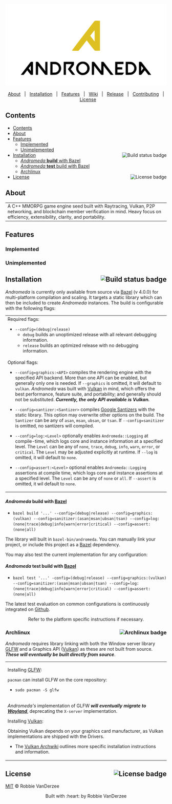 <h1 align="center">
<div align="center">
  <img src="./assets/images/logo/combined-social.svg", align="center" alt="Andromeda Logo"/>
</div>
</h1>

<div align="center">

[About](#About)&nbsp;&nbsp;&nbsp;|&nbsp;&nbsp;&nbsp;[Installation](#Installation-)&nbsp;&nbsp;&nbsp;|&nbsp;&nbsp;&nbsp;[Features](#Features)&nbsp;&nbsp;&nbsp;|&nbsp;&nbsp;&nbsp;[Wiki][wiki]&nbsp;&nbsp;&nbsp;|&nbsp;&nbsp;&nbsp;[Release][release]&nbsp;&nbsp;&nbsp;|&nbsp;&nbsp;&nbsp;[Contributing](CONTRIBUTING.md)&nbsp;&nbsp;&nbsp;|&nbsp;&nbsp;&nbsp;[License](LICENSE)

</div>
 
## Contents

- [Contents](#contents)
- [About](#about)
- [Features](#features)
  - [Implemented](#implemented)
  - [Unimplemented](#unimplemented)
- [Installation <img src="https://img.shields.io/github/workflow/status/robbie-vanderzee/andromeda/Continuous%20Integration?style=for-the-badge" align="right" alt="Build status badge" />](#installation-)
    - [*Andromeda* **build** with Bazel](#andromeda-build-with-bazel)
    - [*Andromeda* **test** build with Bazel](#andromeda-test-build-with-bazel)
  - [Archlinux](#archlinux-)
- [License <img src="https://img.shields.io/github/license/robbie-vanderzee/andromeda?color=blue&style=for-the-badge" align="right" alt="License badge"/>](#license-)

## About

<table>
<tr>
<td>
  A C++ MMORPG game engine seed built with Raytracing, Vulkan, P2P networking, and blockchain member verification in mind. Heavy focus on efficiency, extensibility, clarity, and portability.
</td>
</tr>
</table>

## Features

### Implemented

### Unimplemented

## Installation <img src="https://img.shields.io/github/workflow/status/robbie-vanderzee/andromeda/Continuous%20Integration?style=for-the-badge" align="right" alt="Build status badge" />

*Andromeda* is currently only available from source via [Bazel][bazel-build] (v 4.0.0) for multi-platform compilation and scaling. It targets a static library which can then be included to create *Andromeda* instances. The build is configurable with the following flags:
<table>
<tr>
<td>
  Required flags:

  - `--config=(debug|release)`
      - `debug` builds an unoptimized release with all relevant debugging information.
      - `release` builds an optimized release with no debugging information.
  
</td>
</tr>
<tr>
<td>
  Optional flags:

  - `--config=graphics:<API>` compiles the rendering engine with the specified API backend. More than one API can be enabled, but generally only one is needed. If `--graphics` is omitted, it will default to `vulkan`. *Andromeda* was built with [Vulkan][vulkan] in mind, which offers the best performance, feature suite, and portability; and generally should not be substituted. ***Currently, the only API available is Vulkan.***
  
  - `--config=santizer:<Santizer>` compiles [Google Santizers][santizers] with the static library. This option may overwrite other options on the build. The `Santizer` can be any of `asan`, `msan`, `ubsan`, or `tsan`. If `--config=sanitizer` is omitted, no santizers will compiled.
  
  - `--config=log:<Level>` optionally enables `Andromeda::Logging` at compile-time, which logs core and instance information at a specified level. The `Level` can be any of `none`, `trace`, `debug`, `info`, `warn`, `error`, or `critical`. The `Level` may be adjusted explicitly at runtime. If `--log` is omitted, it will default to `none`.

  - `--config=assert:<Level>` optional enables `Andromeda::Logging` assertions at compile time, which logs core and instance assertions at a specified level. The `Level` can be any of `none` or `all`. If `--assert` is omitted, it wil default to `none`.

</td>
</tr>
</table>

#### *Andromeda* **build** with [Bazel][bazel-build]

- `bazel build '...' --config=(debug|release) --config=graphics:(vulkan) --config=sanitizer:(asan|msan|ubsan|tsan) --config=log:(none|trace|debug|info|warn|error|critical) --config=assert:(none|all)`

The library will built in `bazel-bin/andromeda`. You can manually link your project, or include this project as a [Bazel][bazel-build] dependency.

You may also test the current implementation for any configuration:

#### *Andromeda* **test** build with [Bazel][bazel-build]

- `bazel test '...' -config=(debug|release) --config=graphics:(vulkan) --config=sanitizer:(asan|msan|ubsan|tsan) --config=log:(none|trace|debug|info|warn|error|critical) --config=assert:(none|all)`

The latest test evaluation on common configurations is continuously integrated on [Github][github].

<div align="center">Refer to the platform specific instructions if necessary.</div>

### Archlinux <img src="https://img.shields.io/badge/-Archlinux-blue?style=for-the-badge&logo=arch-linux&logoColor=white" align="right" alt="Archlinux badge" />

*Andromeda* requires library linking with both the Window server library [GLFW][glfw] and a Graphics API ([Vulkan][vulkan]) as these are not built from source. ***These will eventually be built directly from source***.

<table>
<tr>
<td>

Installing [GLFW][glfw]:

`pacman` can install GLFW on the core repository:

- `sudo pacman -S glfw`
</td>
</tr>
<tr>
<td>

*Andromeda's* implementation of GLFW ***will eventually migrate to [Wayland][wayland]***, deprecating the `X-server` implementation.

Installing [Vulkan][vulkan]:

Obtaining Vulkan depends on your graphics card manufacturer, as Vulkan implementations are shipped with the Drivers.

 * The [Vulkan Archwiki][archwiki-vulkan] outlines more specific installation instructions and information.

</td>
</tr>
</table>


## License <img src="https://img.shields.io/github/license/robbie-vanderzee/andromeda?color=blue&style=for-the-badge" align="right" alt="License badge"/>

[MIT](LICENSE) © Robbie VanDerzee

<div align="center">
  Built with :heart: by Robbie VanDerzee
</div>

<!--
Website References
-->
[bazel-build]:https://github.com/bazelbuild/bazel
[github]:https://github.com/robbie-vanderzee/andromeda-alpha/actions/new
[vulkan]:https://www.khronos.org/vulkan/
[glfw]:https://www.glfw.org/
[wayland]:https://wiki.archlinux.org/index.php/Wayland
[santizers]:https://github.com/google/sanitizers

<!--
Wiki references
-->
[archwiki-vulkan]:https://wiki.archlinux.org/index.php/Vulkan

<!--
Link References
-->
[release]:https://github.com/robbie-vanderzee/andromeda/releases/ "Latest Release (external link) ➶"
[wiki]:https://github.com/robbie-vanderzee/andromeda/wiki "Wiki (external link) ➶"


[badge-license]:https://img.shields.io/github/license/robbie-vanderzee/andromeda?color=blue&style=for-the-badge
[badge-stars]:https://img.shields.io/github/stars/robbie-vanderzee/andromeda?style=for-the-badge
[badge-archlinux]:https://img.shields.io/badge/-Archlinux-blue?style=for-the-badge&logo=arch-linux&logoColor=white